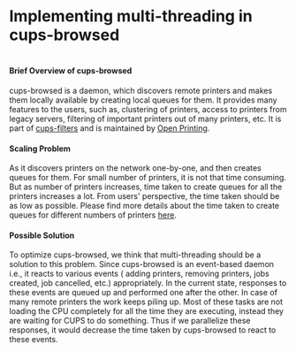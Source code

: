 # **Implementing multi-threading in cups-browsed**
#
#### Brief Overview of cups-browsed
cups-browsed is a daemon, which discovers remote printers and makes them locally available by creating local queues for them. It provides many features to the users, such as, clustering of printers, access to printers from legacy servers, filtering of important printers out of many printers, etc. It is part of [cups-filters](https://github.com/OpenPrinting/cups-filters) and is maintained by [Open Printing](https://openprinting.github.io/).

#### Scaling Problem
As it discovers printers on the network one-by-one, and then creates queues for them. For small number of printers, it is not that time consuming. But as number of printers increases, time taken to create queues for all the printers increases a lot. From users' perspective, the time taken should be as low as possible.
Please find more details about the time taken to create queues for different numbers of printers [here](https://github.com/mohitmo/Testing).

#### Possible Solution
To optimize cups-browsed, we think that multi-threading should be a solution to this problem. Since cups-browsed is an event-based daemon i.e., it reacts to various events ( adding printers, removing printers, jobs created, job cancelled, etc.) appropriately. In the current state, responses to these events are queued up and performed one after the other. In case of many remote printers the work keeps piling up. Most of these tasks are not loading the CPU completely for all the time they are executing, instead they are waiting for CUPS to do something. Thus if we parallelize these responses, it would decrease the time taken by cups-browsed to react to these events.


